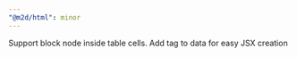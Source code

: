 ```yaml
---
"@m2d/html": minor
---
```


Support block node inside table cells. Add tag to data for easy JSX creation
